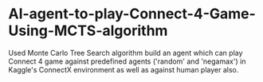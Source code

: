 # AI-agent-to-play-Connect-4-Game-Using-MCTS-algorithm
Used Monte Carlo Tree Search algorithm build an agent which can play Connect 4 game against predefined agents ('random' and 'negamax') in Kaggle's ConnectX environment as well as against human player also. 
